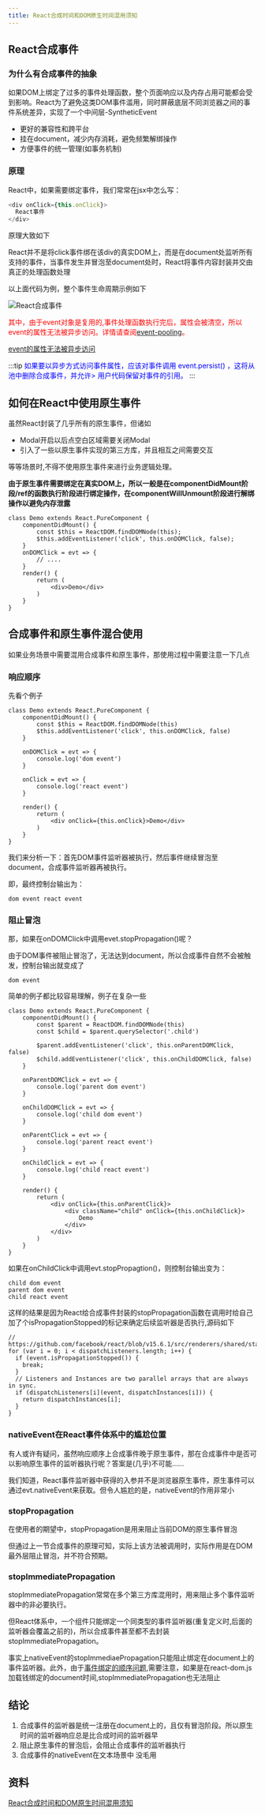 ```yaml
---
title: React合成时间和DOM原生时间混用须知
---
```


## React合成事件
### 为什么有合成事件的抽象
如果DOM上绑定了过多的事件处理函数，整个页面响应以及内存占用可能都会受到影响。React为了避免这类DOM事件滥用，同时屏蔽底层不同浏览器之间的事件系统差异，实现了一个中间层-SyntheticEvent
- 更好的兼容性和跨平台
- 挂在document，减少内存消耗，避免频繁解绑操作
- 方便事件的统一管理(如事务机制)

### 原理
React中，如果需要绑定事件，我们常常在jsx中怎么写：
```javascript
<div onClick={this.onClick}>
  React事件
</div>
```
原理大致如下

React并不是将click事件绑在该div的真实DOM上，而是在document处监听所有支持的事件，当事件发生并冒泡至document处时，React将事件内容封装并交由真正的处理函数处理

以上面代码为例，整个事件生命周期示例如下

![React合成事件](./images/8792eeae6dc6011274986acf42a76b15_tplv-t2oaga2asx-watermark.jpg)

<span style="color:red">其中，由于event对象是复用的,事件处理函数执行完后，属性会被清空，所以event的属性无法被异步访问。详情请查阅[event-pooling](https://reactjs.org/docs/events.html#event-pooling)。</span>

[event的属性无法被异步访问](https://github.com/olifer655/react/issues/18)

:::tip
<span style="color: blue">如果要以异步方式访问事件属性，应该对事件调用 event.persist() ，这将从池中删除合成事件，并允许> 用户代码保留对事件的引用。</span>
:::

## 如何在React中使用原生事件
虽然React封装了几乎所有的原生事件，但诸如
- Modal开启以后点空白区域需要关闭Modal
- 引入了一些以原生事件实现的第三方库，并且相互之间需要交互

等等场景时,不得不使用原生事件来进行业务逻辑处理。

**由于原生事件需要绑定在真实DOM上，所以一般是在componentDidMount阶段/ref的函数执行阶段进行绑定操作，在componentWillUnmount阶段进行解绑操作以避免内存泄露**

```
class Demo extends React.PureComponent {
    componentDidMount() {
        const $this = ReactDOM.findDOMNode(this);
        $this.addEventListener('click', this.onDOMClick, false);
    }
    onDOMClick = evt => {
        // ....
    }
    render() {
        return (
            <div>Demo</div>
        )
    }
}
```
## 合成事件和原生事件混合使用
如果业务场景中需要混用合成事件和原生事件，那使用过程中需要注意一下几点

### 响应顺序
先看个例子
```
class Demo extends React.PureComponent {
    componentDidMount() {
        const $this = ReactDOM.findDOMNode(this)
        $this.addEventListener('click', this.onDOMClick, false)
    }

    onDOMClick = evt => {
        console.log('dom event')
    }
    
    onClick = evt => {
        console.log('react event')
    }

    render() {
        return (
            <div onClick={this.onClick}>Demo</div>
        )
    }
}
```
我们来分析一下：首先DOM事件监听器被执行，然后事件继续冒泡至document，合成事件监听器再被执行。

即，最终控制台输出为：

```
dom event react event
```
### 阻止冒泡
那，如果在onDOMClick中调用evet.stopPropagation()呢？

由于DOM事件被阻止冒泡了，无法达到document，所以合成事件自然不会被触发，控制台输出就变成了

```
dom event
```

简单的例子都比较容易理解，例子在复杂一些
```
class Demo extends React.PureComponent {
    componentDidMount() {
        const $parent = ReactDOM.findDOMNode(this)
        const $child = $parent.querySelector('.child')
        
        $parent.addEventListener('click', this.onParentDOMClick, false)
        $child.addEventListener('click', this.onChildDOMClick, false)
    }

    onParentDOMClick = evt => {
        console.log('parent dom event')
    }
    
    onChildDOMClick = evt => {
        console.log('child dom event')
    }    
    
    onParentClick = evt => {
        console.log('parent react event')
    }

    onChildClick = evt => {
        console.log('child react event')
    }

    render() {
        return (
            <div onClick={this.onParentClick}>
                <div className="child" onClick={this.onChildClick}>
                    Demo
                </div>
            </div>
        )
    }
}
```
如果在onChildClick中调用evt.stopPropagtion()，则控制台输出变为：

```
child dom event 
parent dom event
child react event
```
这样的结果是因为React给合成事件封装的stopPropagation函数在调用时给自己加了个isPropagationStopped的标记来确定后续监听器是否执行,源码如下
```
// https://github.com/facebook/react/blob/v15.6.1/src/renderers/shared/stack/event/EventPluginUtils.js
for (var i = 0; i < dispatchListeners.length; i++) {
  if (event.isPropagationStopped()) {
    break;
  }
  // Listeners and Instances are two parallel arrays that are always in sync.
  if (dispatchListeners[i](event, dispatchInstances[i])) {
    return dispatchInstances[i];
  }
}
```
### nativeEvent在React事件体系中的尴尬位置
有人或许有疑问，虽然响应顺序上合成事件晚于原生事件，那在合成事件中是否可以影响原生事件的监听器执行呢？答案是(几乎)不可能......

我们知道，React事件监听器中获得的入参并不是浏览器原生事件，原生事件可以通过evt.nativeEvent来获取。但令人尴尬的是，nativeEvent的作用非常小

### stopPropagation
在使用者的期望中，stopPropagation是用来阻止当前DOM的原生事件冒泡

但通过上一节合成事件的原理可知，实际上该方法被调用时，实际作用是在DOM最外层阻止冒泡，并不符合预期。

### stopImmediatePropagation
stopImmediatePropagation常常在多个第三方库混用时，用来阻止多个事件监听器中的非必要执行。

但React体系中，一个组件只能绑定一个同类型的事件监听器(重复定义时,后面的监听器会覆盖之前的)，所以合成事件甚至都不去封装stopImmediatePropagation。

事实上nativeEvent的stopImmediaePropagation只能阻止绑定在document上的事件监听器。此外，由于[事件绑定的顺序问题](https://developer.mozilla.org/zh-CN/docs/Web/API/Event/stopImmediatePropagation),需要注意，如果是在react-dom.js加载钱绑定的document时间,stopImmediatePropagation也无法阻止
## 结论
1. 合成事件的监听器是统一注册在document上的，且仅有冒泡阶段。所以原生时间的监听器响应总是比合成时间的监听器早
2. 阻止原生事件的冒泡后，会阻止合成事件的监听器执行
3. 合成事件的nativeEvent在文本场景中 没毛用


## 资料
[React合成时间和DOM原生时间混用须知](https://juejin.cn/post/6844903502729183239)
